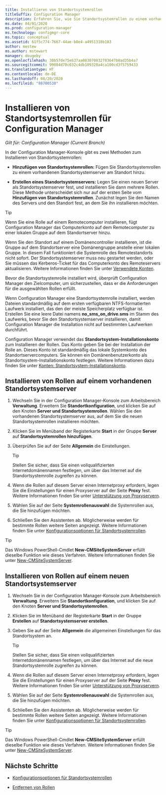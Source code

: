 ```yaml
---
title: Installieren von Standortsystemrollen
titleSuffix: Configuration Manager
description: Erfahren Sie, wie Sie Standortsystemrollen zu einem vorhandenen oder neuen Standortsystemserver am Standort hinzufügen.
ms.date: 04/01/2020
ms.prod: configuration-manager
ms.technology: configmgr-core
ms.topic: conceptual
ms.assetid: 61f5c774-7667-44ae-b8e4-a4951318b183
author: mestew
ms.author: mstewart
manager: dougeby
ms.openlocfilehash: 30b57de75e637aa083070832783647b8ad35b4a7
ms.sourcegitcommit: 99084d70c032c4db109328a4ca100cd3f5759433
ms.translationtype: HT
ms.contentlocale: de-DE
ms.lasthandoff: 08/20/2020
ms.locfileid: "88700530"
---
```

# <a name="install-site-system-roles-for-configuration-manager"></a>Installieren von Standortsystemrollen für Configuration Manager

*Gilt für: Configuration Manager (Current Branch)*

In der Configuration Manager-Konsole gibt es zwei Methoden zum Installieren von Standortsystemrollen:

- **Hinzufügen von Standortsystemrollen:** Fügen Sie Standortsystemrollen zu einem vorhandenen Standortsystemserver am Standort hinzu.

- **Erstellen eines Standortsystemservers:** Legen Sie einen neuen Server als Standortsystemserver fest, und installieren Sie dann mehrere Rollen. Diese Methode unterscheidet sich nur auf der ersten Seite vom **Hinzufügen von Standortsystemrollen**. Zunächst legen Sie den Namen des Servers und den Standort fest, an dem Sie ihn installieren möchten.

> [!TIP]
> Wenn Sie eine Rolle auf einem Remotecomputer installieren, fügt Configuration Manager das Computerkonto auf dem Remotecomputer zu einer lokalen Gruppe auf dem Standortserver hinzu.
>
> Wenn Sie den Standort auf einem Domänencontroller installieren, ist die Gruppe auf dem Standortserver eine Domänengruppe anstelle einer lokalen Gruppe. In diesem Fall funktioniert die Systemrolle des Remotestandorts nicht sofort. Der Standortsystemserver muss neu gestartet werden, oder Sie müssen das Kerberos-Ticket für das Computerkonto des Remoteservers aktualisieren. Weitere Informationen finden Sie unter [Verwendete Konten](../../../plan-design/hierarchy/accounts.md).

Bevor die Standortsystemrolle installiert wird, überprüft Configuration Manager den Zielcomputer, um sicherzustellen, dass er die Anforderungen für die ausgewählten Rollen erfüllt.

Wenn Configuration Manager eine Standortsystemrolle installiert, werden Dateien standardmäßig auf dem ersten verfügbaren NTFS-formatierten Laufwerk installiert, das den der meiste Speicherplatz verfügbar ist. Erstellen Sie eine leere Datei namens **no_sms_on_drive.sms** im Stamm des Laufwerks, bevor Sie den Standortsystemserver installieren, damit Configuration Manager die Installation nicht auf bestimmten Laufwerken durchführt.

Configuration Manager verwendet das **Standortsystem-Installationskonto** zum Installieren der Rollen. Das Konto geben Sie bei der Installation der Rolle an. Dieses Konto ist standardmäßig das lokale Systemkonto des Standortservercomputers. Sie können ein Domänenbenutzerkonto als Standortsystem-Installationskonto festlegen. Weitere Informationen dazu finden Sie unter [Konten: Standortsystem-Installationskonto](../../../plan-design/hierarchy/accounts.md#site-system-installation-account).

## <a name="install-roles-on-an-existing-site-system-server"></a><a name="bkmk_addrole"></a> Installieren von Rollen auf einem vorhandenen Standortsystemserver

1. Wechseln Sie in der Configuration Manager-Konsole zum Arbeitsbereich **Verwaltung**. Erweitern Sie **Standortkonfiguration**, und klicken Sie auf den Knoten **Server und Standortsystemrollen**. Wählen Sie den vorhandenen Standortsystemserver aus, auf dem Sie die neuen Standortsystemrollen installieren möchten.

1. Klicken Sie im Menüband der Registerkarte **Start** in der Gruppe **Server** auf **Standortsystemrollen hinzufügen**.

1. Überprüfen Sie auf der Seite **Allgemein** die Einstellungen.

    > [!TIP]
    >  Stellen Sie sicher, dass Sie einen vollqualifizierten Internetdomänennamen festlegen, um über das Internet auf die Standortsystemrolle zugreifen zu können.

1. Wenn die Rollen auf diesem Server einen Internetproxy erfordern, legen Sie die Einstellungen für einen Proxyserver auf der Seite **Proxy** fest. Weitere Informationen finden Sie unter [Unterstützung von Proxyservern](../../../plan-design/network/proxy-server-support.md).

1. Wählen Sie auf der Seite **Systemrollenauswahl** die Systemrollen aus, die Sie hinzufügen möchten.

1. Schließen Sie den Assistenten ab. Möglicherweise werden für bestimmte Rollen weitere Seiten angezeigt. Weitere Informationen finden Sie unter [Konfigurationsoptionen für Standortsystemrollen](configuration-options-for-site-system-roles.md).

> [!TIP]
> Das Windows PowerShell-Cmdlet **New-CMSiteSystemServer** erfüllt dieselbe Funktion wie dieses Verfahren. Weitere Informationen finden Sie unter [New-CMSiteSystemServer](/powershell/module/configurationmanager/new-cmsitesystemserver?view=sccm-ps).

## <a name="install-roles-on-a-new-site-system-server"></a><a name="bkmk_createnew"></a> Installieren von Rollen auf einem neuen Standortsystemserver

1. Wechseln Sie in der Configuration Manager-Konsole zum Arbeitsbereich **Verwaltung**. Erweitern Sie **Standortkonfiguration**, und klicken Sie auf den Knoten **Server und Standortsystemrollen**.

1. Klicken Sie im Menüband der Registerkarte **Start** in der Gruppe **Erstellen** auf **Standortsystemserver erstellen**.

1. Geben Sie auf der Seite **Allgemein** die allgemeinen Einstellungen für das Standortsystem an.

    > [!TIP]
    > Stellen Sie sicher, dass Sie einen vollqualifizierten Internetdomänennamen festlegen, um über das Internet auf die neue Standortsystemrolle zugreifen zu können.

1. Wenn die Rollen auf diesem Server einen Internetproxy erfordern, legen Sie die Einstellungen für einen Proxyserver auf der Seite **Proxy** fest. Weitere Informationen finden Sie unter [Unterstützung von Proxyservern](../../../plan-design/network/proxy-server-support.md).

1. Wählen Sie auf der Seite **Systemrollenauswahl** die Systemrollen aus, die Sie hinzufügen möchten.

1. Schließen Sie den Assistenten ab. Möglicherweise werden für bestimmte Rollen weitere Seiten angezeigt. Weitere Informationen finden Sie unter [Konfigurationsoptionen für Standortsystemrollen](configuration-options-for-site-system-roles.md).

> [!TIP]
> Das Windows PowerShell-Cmdlet **New-CMSiteSystemServer** erfüllt dieselbe Funktion wie dieses Verfahren. Weitere Informationen finden Sie unter [New-CMSiteSystemServer](/powershell/module/configurationmanager/new-cmsitesystemserver?view=sccm-ps).

## <a name="next-steps"></a>Nächste Schritte

- [Konfigurationsoptionen für Standortsystemrollen](configuration-options-for-site-system-roles.md)

- [Entfernen von Rollen](../install/uninstall-sites-and-hierarchies.md#bkmk_role)